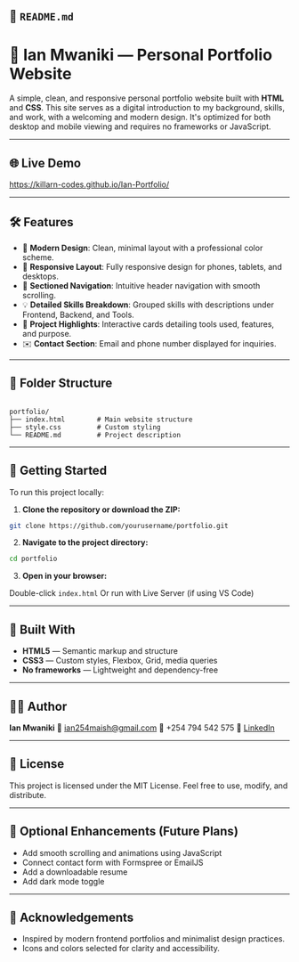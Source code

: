 ## 📁 `README.md`

# 💼 Ian Mwaniki — Personal Portfolio Website

A simple, clean, and responsive personal portfolio website built with **HTML** and **CSS**. This site serves as a digital introduction to my background, skills, and work, with a welcoming and modern design. It's optimized for both desktop and mobile viewing and requires no frameworks or JavaScript.

---

## 🌐 Live Demo

https://killarn-codes.github.io/Ian-Portfolio/

---

## 🛠️ Features

- 🎨 **Modern Design**: Clean, minimal layout with a professional color scheme.
- 📱 **Responsive Layout**: Fully responsive design for phones, tablets, and desktops.
- 🔎 **Sectioned Navigation**: Intuitive header navigation with smooth scrolling.
- 💡 **Detailed Skills Breakdown**: Grouped skills with descriptions under Frontend, Backend, and Tools.
- 📂 **Project Highlights**: Interactive cards detailing tools used, features, and purpose.
- ✉️ **Contact Section**: Email and phone number displayed for inquiries.

---

## 📁 Folder Structure

```

portfolio/
├── index.html        # Main website structure
├── style.css         # Custom styling
└── README.md         # Project description

````

---

## 🚀 Getting Started

To run this project locally:

1. **Clone the repository or download the ZIP:**

```bash
git clone https://github.com/yourusername/portfolio.git
````

2. **Navigate to the project directory:**

```bash
cd portfolio
```

3. **Open in your browser:**

Double-click `index.html`
Or run with Live Server (if using VS Code)

---

## 🧰 Built With

* **HTML5** — Semantic markup and structure
* **CSS3** — Custom styles, Flexbox, Grid, media queries
* **No frameworks** — Lightweight and dependency-free

---

## 🧑‍💻 Author

**Ian Mwaniki**
📧 [ian254maish@gmail.com](mailto:ian254maish@gmail.com)
📱 +254 794 542 575
🔗 [LinkedIn](https://www.linkedin.com/in/ian-mwaniki-4106a921)

---

## 📄 License

This project is licensed under the MIT License. Feel free to use, modify, and distribute.

---

## 📌 Optional Enhancements (Future Plans)

* Add smooth scrolling and animations using JavaScript
* Connect contact form with Formspree or EmailJS
* Add a downloadable resume
* Add dark mode toggle

---

## 🙌 Acknowledgements

* Inspired by modern frontend portfolios and minimalist design practices.
* Icons and colors selected for clarity and accessibility.

```


